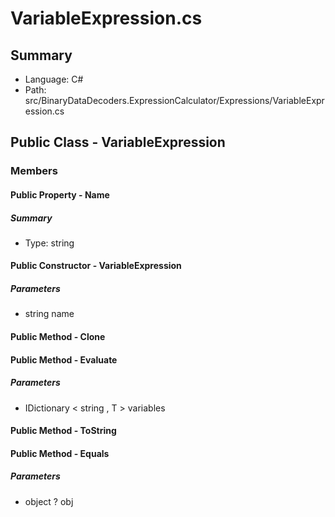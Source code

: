 ﻿# VariableExpression.cs

## Summary

* Language: C#
* Path: src/BinaryDataDecoders.ExpressionCalculator/Expressions/VariableExpression.cs

## Public Class - VariableExpression

### Members

#### Public Property - Name

##### Summary

 * Type: string 

#### Public Constructor - VariableExpression

#####  Parameters

 - string name 

#### Public Method - Clone


#### Public Method - Evaluate

#####  Parameters

 - IDictionary < string , T > variables 

#### Public Method - ToString


#### Public Method - Equals

#####  Parameters

 - object ? obj 

